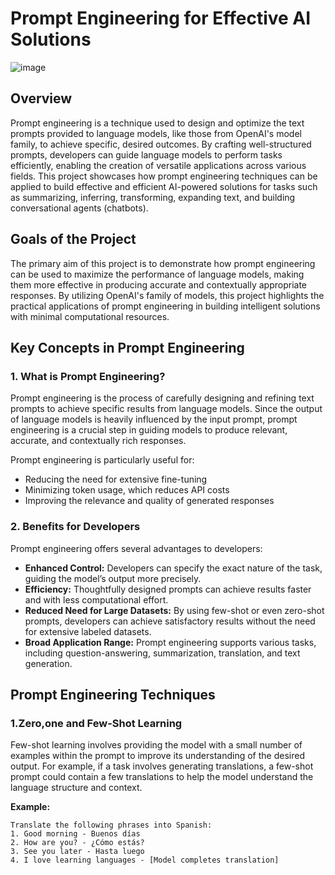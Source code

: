 # Prompt Engineering for Effective AI Solutions

![image](https://github.com/user-attachments/assets/b2c76de8-2604-4bc7-a83c-1c1a64adcc02)

## Overview     
   
Prompt engineering is a technique used to design and optimize the text prompts provided to language models, like those from OpenAI's model family, to achieve specific, desired outcomes. By crafting well-structured prompts, developers can guide language models to perform tasks efficiently, enabling the creation of versatile applications across various fields. This project showcases how prompt engineering techniques can be applied to build effective and efficient AI-powered solutions for tasks such as summarizing, inferring, transforming, expanding text, and building conversational agents (chatbots).
 
## Goals of the Project

The primary aim of this project is to demonstrate how prompt engineering can be used to maximize the performance of language models, making them more effective in producing accurate and contextually appropriate responses. By utilizing OpenAI's family of models, this project highlights the practical applications of prompt engineering in building intelligent solutions with minimal computational resources.

## Key Concepts in Prompt Engineering

### 1. What is Prompt Engineering?
Prompt engineering is the process of carefully designing and refining text prompts to achieve specific results from language models. Since the output of language models is heavily influenced by the input prompt, prompt engineering is a crucial step in guiding models to produce relevant, accurate, and contextually rich responses. 

Prompt engineering is particularly useful for:
- Reducing the need for extensive fine-tuning
- Minimizing token usage, which reduces API costs
- Improving the relevance and quality of generated responses

### 2. Benefits for Developers
Prompt engineering offers several advantages to developers:
- **Enhanced Control:** Developers can specify the exact nature of the task, guiding the model’s output more precisely.
- **Efficiency:** Thoughtfully designed prompts can achieve results faster and with less computational effort.
- **Reduced Need for Large Datasets:** By using few-shot or even zero-shot prompts, developers can achieve satisfactory results without the need for extensive labeled datasets.
- **Broad Application Range:** Prompt engineering supports various tasks, including question-answering, summarization, translation, and text generation.

## Prompt Engineering Techniques

### 1.Zero,one and Few-Shot Learning
Few-shot learning involves providing the model with a small number of examples within the prompt to improve its understanding of the desired output. For example, if a task involves generating translations, a few-shot prompt could contain a few translations to help the model understand the language structure and context.

**Example:**  
```plaintext
Translate the following phrases into Spanish:
1. Good morning - Buenos días
2. How are you? - ¿Cómo estás?
3. See you later - Hasta luego
4. I love learning languages - [Model completes translation]
